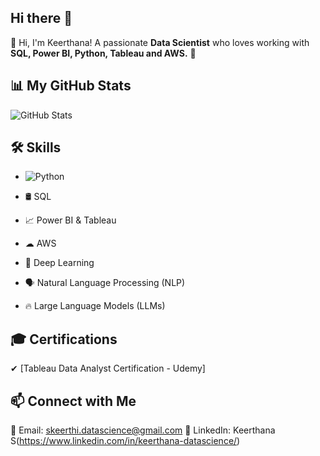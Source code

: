 ## Hi there 👋

👋 Hi, I'm Keerthana! A passionate **Data Scientist** who loves working with **SQL, Power BI, Python, Tableau and AWS.** 🚀  

## 📊 My GitHub Stats  
![GitHub Stats](https://github-readme-stats.vercel.app/api?username=YourGitHubUsername&show_icons=true&theme=radical)

## 🛠 Skills  
- ![Python](https://img.shields.io/badge/Python-3776AB?style=for-the-badge&logo=python&logoColor=white)
  
- 🛢 SQL  
- 📈 Power BI & Tableau  
- ☁ AWS  
- 🤖 Deep Learning  
- 🗣 Natural Language Processing (NLP)  
- 🔥 Large Language Models (LLMs)

## 🎓 Certifications  
✔ [Tableau Data Analyst Certification - Udemy]

## 📫 Connect with Me  
📧 Email: skeerthi.datascience@gmail.com 
💼 LinkedIn: Keerthana S(https://www.linkedin.com/in/keerthana-datascience/)
